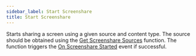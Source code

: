 ```yaml
---
sidebar_label: Start Screenshare
title: Start Screenshare
---
```

Starts sharing a screen using a given source and content type. The source should be obtained using the [Get Screenshare Sources](../Functions/get-screenshare-sources) function. The function triggers the [On Screenshare Started](../Events/on-screenshare-started) event if successful.